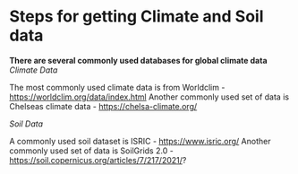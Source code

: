 # Steps for getting Climate and Soil data
**There are several commonly used databases for global climate data**
*Climate Data*

The most commonly used climate data is from Worldclim - https://worldclim.org/data/index.html
Another commonly used set of data is Chelseas climate data - https://chelsa-climate.org/

*Soil Data*

A commonly used soil dataset is ISRIC - https://www.isric.org/
Another commonly used set of data is SoilGrids 2.0 - https://soil.copernicus.org/articles/7/217/2021/?
